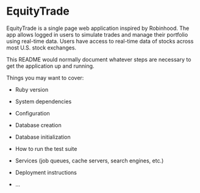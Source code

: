 # EquityTrade

EquityTrade is a single page web application inspired by Robinhood. The app allows logged in users to simulate trades and manage their portfolio using real-time data. Users have access to real-time data of stocks across most U.S. stock exchanges.

This README would normally document whatever steps are necessary to get the
application up and running.

Things you may want to cover:

* Ruby version

* System dependencies

* Configuration

* Database creation

* Database initialization

* How to run the test suite

* Services (job queues, cache servers, search engines, etc.)

* Deployment instructions

* ...
